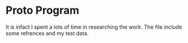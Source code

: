 # Proto Program
It is infact I spent a lots of time in researching the work. The file include some refrences and my test data.